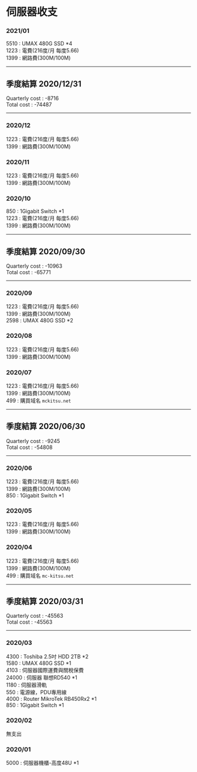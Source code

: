 # 伺服器收支

### 2021/01
5510  : UMAX 480G SSD *4  
1223   : 電費(216度/月 每度5.66)  
1399   : 網路費(300M/100M) 

***
## 季度結算 2020/12/31
Quarterly cost : -8716  
Total cost     : -74487  
***

### 2020/12
1223   : 電費(216度/月 每度5.66)  
1399   : 網路費(300M/100M) 
### 2020/11
1223   : 電費(216度/月 每度5.66)  
1399   : 網路費(300M/100M) 
### 2020/10
850    : 1Gigabit Switch *1  
1223   : 電費(216度/月 每度5.66)  
1399   : 網路費(300M/100M) 

***
## 季度結算 2020/09/30
Quarterly cost : -10963  
Total cost     : -65771  
***

### 2020/09
1223   : 電費(216度/月 每度5.66)  
1399   : 網路費(300M/100M)  
2598   : UMAX 480G SSD *2  
### 2020/08
1223   : 電費(216度/月 每度5.66)  
1399   : 網路費(300M/100M)  
### 2020/07
1223   : 電費(216度/月 每度5.66)  
1399   : 網路費(300M/100M)  
499    : 購買域名 `mckitsu.net`  

***
## 季度結算 2020/06/30
Quarterly cost : -9245  
Total cost     : -54808  
***

### 2020/06
1223   : 電費(216度/月 每度5.66)  
1399   : 網路費(300M/100M)  
850    : 1Gigabit Switch *1  
### 2020/05
1223   : 電費(216度/月 每度5.66)  
1399   : 網路費(300M/100M)  
### 2020/04
1223   : 電費(216度/月 每度5.66)  
1399   : 網路費(300M/100M)  
499    : 購買域名 `mc-kitsu.net`  

***
## 季度結算 2020/03/31
Quarterly cost : -45563  
Total cost     : -45563  
***

### 2020/03
4300  : Toshiba 2.5吋 HDD 2TB *2  
1580  : UMAX 480G SSD *1  
4103  : 伺服器國際運費與關稅保費  
24000 : 伺服器 聯想RD540 *1  
1180  : 伺服器滑軌  
550   : 電源線，PDU專用線  
4000  : Router MikroTek RB450Rx2 *1  
850   : 1Gigabit Switch *1  
### 2020/02
無支出
### 2020/01
5000   : 伺服器機櫃-高度48U *1  

